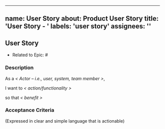 
---
name: User Story
about: Product User Story
title: 'User Story - '
labels: 'user story'
assignees: ''
---

## User Story

- Related to Epic: #


### Description


As a _< Actor – i.e., user, system, team member >_,

I want to _< action/functionality >_

so that _< benefit >_



### Acceptance Criteria	

(Expressed in clear and simple language that is actionable)
